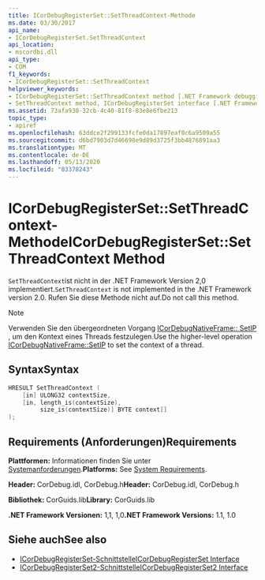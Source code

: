 ```yaml
---
title: ICorDebugRegisterSet::SetThreadContext-Methode
ms.date: 03/30/2017
api_name:
- ICorDebugRegisterSet.SetThreadContext
api_location:
- mscordbi.dll
api_type:
- COM
f1_keywords:
- ICorDebugRegisterSet::SetThreadContext
helpviewer_keywords:
- ICorDebugRegisterSet::SetThreadContext method [.NET Framework debugging]
- SetThreadContext method, ICorDebugRegisterSet interface [.NET Framework debugging]
ms.assetid: 73afa930-32cb-4c40-81f8-83e8e6fbe213
topic_type:
- apiref
ms.openlocfilehash: 63ddce2f299133fcfe0da17897eaf0c6a9509a55
ms.sourcegitcommit: d6bd7903d7d46698e9d89d3725f3bb4876891aa3
ms.translationtype: MT
ms.contentlocale: de-DE
ms.lasthandoff: 05/13/2020
ms.locfileid: "83378243"
---
```

# <a name="icordebugregistersetsetthreadcontext-method"></a><span data-ttu-id="da6d4-102">ICorDebugRegisterSet::SetThreadContext-Methode</span><span class="sxs-lookup"><span data-stu-id="da6d4-102">ICorDebugRegisterSet::SetThreadContext Method</span></span>
<span data-ttu-id="da6d4-103">`SetThreadContext`ist nicht in der .NET Framework Version 2,0 implementiert.</span><span class="sxs-lookup"><span data-stu-id="da6d4-103">`SetThreadContext` is not implemented in the .NET Framework version 2.0.</span></span> <span data-ttu-id="da6d4-104">Rufen Sie diese Methode nicht auf.</span><span class="sxs-lookup"><span data-stu-id="da6d4-104">Do not call this method.</span></span>  
  
> [!NOTE]
> <span data-ttu-id="da6d4-105">Verwenden Sie den übergeordneten Vorgang [ICorDebugNativeFrame:: SetIP](icordebugnativeframe-setip-method.md) , um den Kontext eines Threads festzulegen.</span><span class="sxs-lookup"><span data-stu-id="da6d4-105">Use the higher-level operation [ICorDebugNativeFrame::SetIP](icordebugnativeframe-setip-method.md) to set the context of a thread.</span></span>  
  
## <a name="syntax"></a><span data-ttu-id="da6d4-106">Syntax</span><span class="sxs-lookup"><span data-stu-id="da6d4-106">Syntax</span></span>  
  
```cpp  
HRESULT SetThreadContext (  
    [in] ULONG32 contextSize,  
    [in, length_is(contextSize),  
         size_is(contextSize)] BYTE context[]  
);  
```  
  
## <a name="requirements"></a><span data-ttu-id="da6d4-107">Requirements (Anforderungen)</span><span class="sxs-lookup"><span data-stu-id="da6d4-107">Requirements</span></span>  
 <span data-ttu-id="da6d4-108">**Plattformen:** Informationen finden Sie unter [Systemanforderungen](../../get-started/system-requirements.md).</span><span class="sxs-lookup"><span data-stu-id="da6d4-108">**Platforms:** See [System Requirements](../../get-started/system-requirements.md).</span></span>  
  
 <span data-ttu-id="da6d4-109">**Header:** CorDebug.idl, CorDebug.h</span><span class="sxs-lookup"><span data-stu-id="da6d4-109">**Header:** CorDebug.idl, CorDebug.h</span></span>  
  
 <span data-ttu-id="da6d4-110">**Bibliothek:** CorGuids.lib</span><span class="sxs-lookup"><span data-stu-id="da6d4-110">**Library:** CorGuids.lib</span></span>  
  
 <span data-ttu-id="da6d4-111">**.NET Framework Versionen:** 1,1, 1,0</span><span class="sxs-lookup"><span data-stu-id="da6d4-111">**.NET Framework Versions:** 1.1, 1.0</span></span>  
  
## <a name="see-also"></a><span data-ttu-id="da6d4-112">Siehe auch</span><span class="sxs-lookup"><span data-stu-id="da6d4-112">See also</span></span>

- [<span data-ttu-id="da6d4-113">ICorDebugRegisterSet-Schnittstelle</span><span class="sxs-lookup"><span data-stu-id="da6d4-113">ICorDebugRegisterSet Interface</span></span>](icordebugregisterset-interface.md)
- [<span data-ttu-id="da6d4-114">ICorDebugRegisterSet2-Schnittstelle</span><span class="sxs-lookup"><span data-stu-id="da6d4-114">ICorDebugRegisterSet2 Interface</span></span>](icordebugregisterset2-interface.md)
